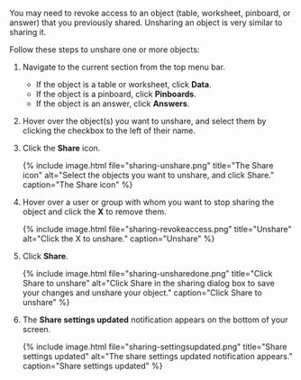 You may need to revoke access to an object (table, worksheet, pinboard, or answer) that you previously shared. Unsharing an object is very similar to sharing it.

Follow these steps to unshare one or more objects:

1. Navigate to the current section from the top menu bar.
    -   If the object is a table or worksheet, click **Data**.
    -   If the object is a pinboard, click **Pinboards**.
    -   If the object is an answer, click **Answers**.
2. Hover over the object(s) you want to unshare, and select them by clicking the checkbox to the left of their name.
3. Click the **Share** icon.

    {% include image.html file="sharing-unshare.png" title="The Share icon" alt="Select the objects you want to unshare, and click Share." caption="The Share icon" %}

4. Hover over a user or group with whom you want to stop sharing the object and click the **X** to remove them.

    {% include image.html file="sharing-revokeaccess.png" title="Unshare" alt="Click the X to unshare." caption="Unshare" %}

5. Click **Share**.

    {% include image.html file="sharing-unsharedone.png" title="Click Share to unshare" alt="Click Share in the sharing dialog box to save your changes and unshare your object." caption="Click Share to unshare" %}

6. The **Share settings updated** notification appears on the bottom of your screen.

    {% include image.html file="sharing-settingsupdated.png" title="Share settings updated" alt="The share settings updated notification appears." caption="Share settings updated" %}
